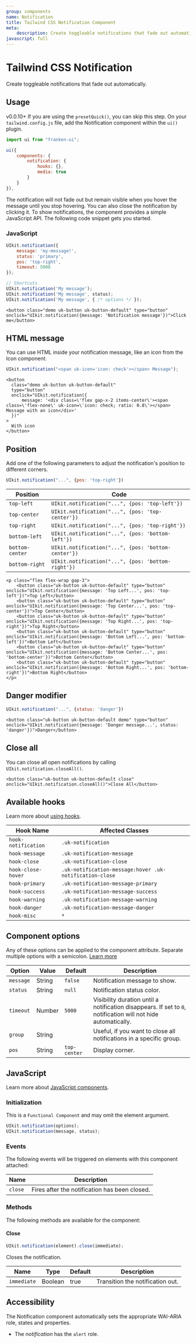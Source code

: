 ```yaml
---
group: components
name: Notification
title: Tailwind CSS Notification Component
meta:
    description: Create toggleable notifications that fade out automatically.
javascript: full
---
```


# Tailwind CSS Notification

<p class="mt-2 text-xl text-muted-foreground">Create toggleable notifications that fade out automatically.</p>

## Usage

<span class="uk-badge uk-badge-danger">v0.0.10+</span> If you are using the `presetQuick()`, you can skip this step. On your `tailwind.config.js` file, add the Notification component within the `ui()` plugin.

```javascript
import ui from "franken-ui";

ui({
    components: {
        notification: {
            hooks: {},
            media: true
        }
    }
}),
```

The notification will not fade out but remain visible when you hover the message until you stop hovering. You can also close the notification by clicking it. To show notifications, the component provides a simple JavaScript API. The following code snippet gets you started.

### JavaScript

```javascript
UIkit.notification({
    message: 'my-message!',
    status: 'primary',
    pos: 'top-right',
    timeout: 5000
});

// Shortcuts
UIkit.notification('My message');
UIkit.notification('My message', status);
UIkit.notification('My message', { /* options */ });
```

```example
<button class="demo uk-button uk-button-default" type="button" onclick="UIkit.notification({message: 'Notification message'})">Click me</button>

```


## HTML message

You can use HTML inside your notification message, like an icon from the Icon component.

```javascript
UIkit.notification("<span uk-icon='icon: check'></span> Message");
```

```example
<button
  class="demo uk-button uk-button-default"
  type="button"
  onclick="UIkit.notification({
      message: '<div class=\'flex gap-x-2 items-center\'><span class=\'flex-none\' uk-icon=\'icon: check; ratio: 0.8\'></span> Message with an icon</div>'
  })"
>
  With icon
</button>
```

## Position

Add one of the following parameters to adjust the notification's position to different corners.


```javascript
UIkit.notification("...", {pos: 'top-right'})
```

| Position        | Code                                                |
|-----------------|-----------------------------------------------------|
| `top-left`      | `UIkit.notification("...", {pos: 'top-left'})`      |
| `top-center`    | `UIkit.notification("...", {pos: 'top-center'})`    |
| `top-right`     | `UIkit.notification("...", {pos: 'top-right'})`     |
| `bottom-left`   | `UIkit.notification("...", {pos: 'bottom-left'})`   |
| `bottom-center` | `UIkit.notification("...", {pos: 'bottom-center'})` |
| `bottom-right`  | `UIkit.notification("...", {pos: 'bottom-right'})`  |


```example
<p class="flex flex-wrap gap-3">
    <button class="uk-button uk-button-default" type="button" onclick="UIkit.notification({message: 'Top Left...', pos: 'top-left'})">Top Left</button>
    <button class="uk-button uk-button-default" type="button" onclick="UIkit.notification({message: 'Top Center...', pos: 'top-center'})">Top Center</button>
    <button class="uk-button uk-button-default" type="button" onclick="UIkit.notification({message: 'Top Right...', pos: 'top-right'})">Top Right</button>
    <button class="uk-button uk-button-default" type="button" onclick="UIkit.notification({message: 'Bottom Left...', pos: 'bottom-left'})">Bottom Left</button>
    <button class="uk-button uk-button-default" type="button" onclick="UIkit.notification({message: 'Bottom Center...', pos: 'bottom-center'})">Bottom Center</button>
    <button class="uk-button uk-button-default" type="button" onclick="UIkit.notification({message: 'Bottom Right...', pos: 'bottom-right'})">Bottom Right</button>
</p>
```

## Danger modifier

```javascript
UIkit.notification("...", {status: 'danger'})
```

```example
<button class="uk-button uk-button-default demo" type="button" onclick="UIkit.notification({message: 'Danger message...', status: 'danger'})">Danger</button>
```


## Close all

You can close all open notifications by calling `UIkit.notification.closeAll()`.

```example
<button class="uk-button uk-button-default close" onclick="UIkit.notification.closeAll()">Close All</button>

```

## Available hooks

Learn more about [using hooks](hooks.md).

| Hook Name           | Affected Classes                                        |
|---------------------|---------------------------------------------------------|
| `hook-notification` | `.uk-notification`                                      |
| `hook-message`      | `.uk-notification-message`                              |
| `hook-close`        | `.uk-notification-close`                                |
| `hook-close-hover`  | `.uk-notification-message:hover .uk-notification-close` |
| `hook-primary`      | `.uk-notification-message-primary`                      |
| `hook-success`      | `.uk-notification-message-success`                      |
| `hook-warning`      | `.uk-notification-message-warning`                      |
| `hook-danger`       | `.uk-notification-message-danger`                       |
| `hook-misc`         | `*`                                                     |

## Component options

Any of these options can be applied to the component attribute. Separate multiple options with a semicolon. [Learn more](javascript.md#component-configuration)

| Option     | Value  | Default      | Description                                                                                                   |
|------------|--------|--------------|---------------------------------------------------------------------------------------------------------------|
| `message ` | String | `false`      | Notification message to show.                                                                                 |
| `status`   | String | `null`       | Notification status color.                                                                                    |
| `timeout`  | Number | `5000`       | Visibility duration until a notification disappears. If set to `0`, notification will not hide automatically. |
| `group`    | String |              | Useful, if you want to close all notifications in a specific group.                                           |
| `pos`      | String | `top-center` | Display corner.                                                                                               |


## JavaScript

Learn more about [JavaScript components](javascript.md#programmatic-use).

### Initialization

This is a `Functional Component` and may omit the element argument.

```javascript
UIkit.notification(options);
UIkit.notification(message, status);
```

### Events

The following events will be triggered on elements with this component attached:

| Name    | Description                                   |
|---------|-----------------------------------------------|
| `close` | Fires after the notification has been closed. |

### Methods

The following methods are available for the component:

#### Close

```javascript
UIkit.notification(element).close(immediate);
```

Closes the notification.

| Name        | Type    | Default | Description                      |
|-------------|---------|---------|----------------------------------|
| `immediate` | Boolean | true    | Transition the notification out. |


## Accessibility

The Notification component automatically sets the appropriate WAI-ARIA role, states and properties.

- The *notification* has the `alert` role.
